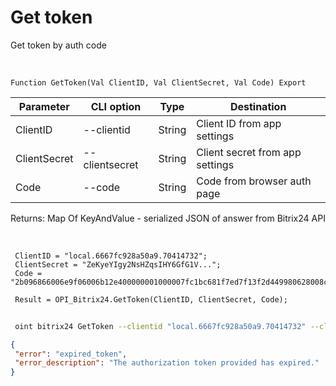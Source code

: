 ﻿---
sidebar_position: 2
---

# Get token
 Get token by auth code


<br/>


`Function GetToken(Val ClientID, Val ClientSecret, Val Code) Export`

 | Parameter | CLI option | Type | Destination |
 |-|-|-|-|
 | ClientID | --clientid | String | Client ID from app settings |
 | ClientSecret | --clientsecret | String | Client secret from app settings |
 | Code | --code | String | Code from browser auth page |

 
 Returns: Map Of KeyAndValue - serialized JSON of answer from Bitrix24 API

<br/>




```bsl title="Code example"
 ClientID = "local.6667fc928a50a9.70414732";
 ClientSecret = "ZeKyeYIgy2NsHZqsIHY6GfG1V...";
 Code = "2b096866006e9f06006b12e400000001000007fc1bc681f7ed7f13f2d449980628008c";
 
 Result = OPI_Bitrix24.GetToken(ClientID, ClientSecret, Code);
```
	


```sh title="CLI command example"
 
 oint bitrix24 GetToken --clientid "local.6667fc928a50a9.70414732" --clientsecret "ZeKyeYIgy2NsHZqsIHY6GfG1V..." --code "2b096866006e9f06006b12e400000001000007fc1bc681f7ed7f13f2d449980628008c"

```

```json title="Result"
{
 "error": "expired_token",
 "error_description": "The authorization token provided has expired."
}
```
